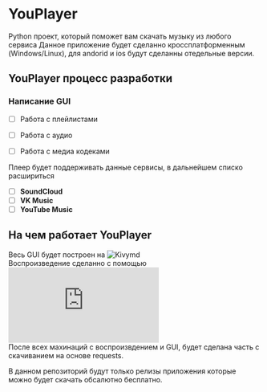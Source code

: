 # YouPlayer

Python проект, который поможет вам скачать музыку из любого сервиса
Данное приложение будет сделанно кроссплатформенным (Windows/Linux), для andorid и ios будут сделанны отедельные версии.

## YouPlayer процесс разработки

  ### Написание GUI
- [ ] Работа с плейлистами
- [ ] Работа с аудио
- [ ] Работа с медиа кодеками


Плеер будет поддерживать данные сервисы, в дальнейшем списко расшириться
- [ ] __SoundCloud__
- [ ] __VK Music__
- [ ] __YouTube Music__

## На чем работает YouPlayer

Весь GUI будет построен на ![Kivymd](https://kivymd.readthedocs.io/en/1.1.1/) <br>
Воспроизведение сделанно с помощью ![Pygame](https://python-course.readthedocs.io/projects/elementary/en/latest/lessons/18-pygame.html)<br>
После всех махинаций с воспроизвдением и GUI, будет сделана часть с скачиванием на основе requests.

В данном репозиторий будут только релизы приложения которые можно будет скачать обсалютно бесплатно.
